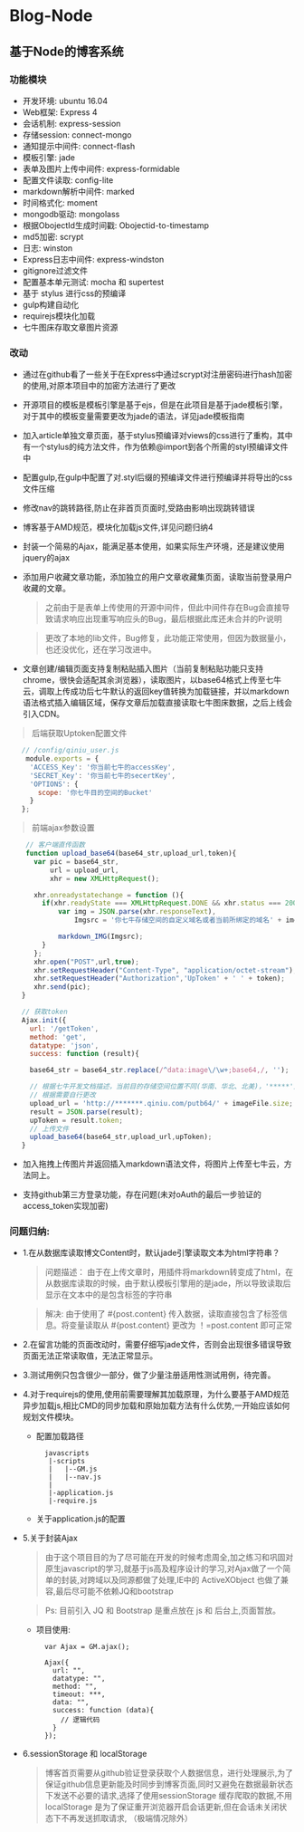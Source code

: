 # Blog-Node

## 基于Node的博客系统

###  功能模块

  * 开发环境: ubuntu 16.04
  * Web框架: Express 4
  * 会话机制: express-session
  * 存储session: connect-mongo
  * 通知提示中间件: connect-flash
  * 模板引擎: jade
  * 表单及图片上传中间件: express-formidable
  * 配置文件读取: config-lite
  * markdown解析中间件: marked
  * 时间格式化: moment
  * mongodb驱动: mongolass
  * 根据ObojectId生成时间戳: Obojectid-to-timestamp
  * md5加密: scrypt
  * 日志: winston
  * Express日志中间件: express-windston
  * gitignore过滤文件
  * 配置基本单元测试: mocha 和 supertest
  * 基于 stylus 进行css的预编译
  * gulp构建自动化
  * requirejs模块化加载
  * 七牛图床存取文章图片资源

### 改动
  * 通过在github看了一些关于在Express中通过scrypt对注册密码进行hash加密的使用,对原本项目中的加密方法进行了更改

  * 开源项目的模板是模板引擎是基于ejs，但是在此项目是基于jade模板引擎，对于其中的模板变量需要更改为jade的语法，详见jade模板指南

  * 加入article单独文章页面，基于stylus预编译对views的css进行了重构，其中有一个stylus的纯方法文件，作为依赖@import到各个所需的styl预编译文件中

  * 配置gulp,在gulp中配置了对.styl后缀的预编译文件进行预编译并将导出的css文件压缩

  * 修改nav的跳转路径,防止在非首页页面时,受路由影响出现跳转错误

  * 博客基于AMD规范，模块化加载js文件,详见问题归纳4

  * 封装一个简易的Ajax，能满足基本使用，如果实际生产环境，还是建议使用jquery的ajax

  * 添加用户收藏文章功能，添加独立的用户文章收藏集页面，读取当前登录用户收藏的文章。
    > 之前由于是表单上传使用的开源中间件，但此中间件存在Bug会直接导致请求响应出现重写响应头的Bug，最后根据此库还未合并的Pr说明

    > 更改了本地的lib文件，Bug修复，此功能正常使用，但因为数据量小，也还没优化，还在学习改进中。

  * 文章创建/编辑页面支持复制粘贴插入图片（当前复制粘贴功能只支持chrome，很快会适配其余浏览器），读取图片，以base64格式上传至七牛云，调取上传成功后七牛默认的返回key值转换为加载链接，并以markdown语法格式插入编辑区域，保存文章后加载直接读取七牛图床数据，之后上线会引入CDN。
  > 后端获取Uptoken配置文件

   ```js
      // /config/qiniu_user.js
       module.exports = {
        'ACCESS_Key': '你当前七牛的accessKey',
        'SECRET_Key': '你当前七牛的secertKey',
        'OPTIONS': {
          scope: '你七牛目的空间的Bucket'
        }
      };
   ```
  > 前端ajax参数设置

  ```js
      // 客户端直传函数
      function upload_base64(base64_str,upload_url,token){
        var pic = base64_str,
            url = upload_url,
            xhr = new XMLHttpRequest();

        xhr.onreadystatechange = function (){
          if(xhr.readyState === XMLHttpRequest.DONE && xhr.status === 200){
              var img = JSON.parse(xhr.responseText),
                  Imgsrc = '你七牛存储空间的自定义域名或者当前所绑定的域名' + img.key;

              markdown_IMG(Imgsrc);
          }
        };
        xhr.open("POST",url,true);
        xhr.setRequestHeader("Content-Type", "application/octet-stream");
        xhr.setRequestHeader("Authorization",'UpToken' + ' ' + token);
        xhr.send(pic);
     }

     // 获取token
     Ajax.init({
       url: '/getToken',
       method: 'get',
       datatype: 'json',
       success: function (result){

       base64_str = base64_str.replace(/^data:image\/\w+;base64,/, '');

       // 根据七牛开发文档描述，当前目的存储空间位置不同(华南、华北、北美)，'*****'对应值不同
       // 根据需要自行更改
       upload_url = 'http://*******.qiniu.com/putb64/' + imageFile.size;
       result = JSON.parse(result);
       upToken = result.token;
       // 上传文件
       upload_base64(base64_str,upload_url,upToken);
     }
  ```
* 加入拖拽上传图片并返回插入markdown语法文件，将图片上传至七牛云，方法同上。

* 支持github第三方登录功能，存在问题(未对oAuth的最后一步验证的access_token实现加密)

### 问题归纳:
  * 1.在从数据库读取博文Content时，默认jade引擎读取文本为html字符串？
    > 问题描述： 由于在上传文章时，用插件将markdown转变成了html，在从数据库读取的时候，由于默认模板引擎用的是jade，所以导致读取后显示在文本中的是包含标签的字符串

    > 解决: 由于使用了 #{post.content} 传入数据，读取直接包含了标签信息。将变量读取从
    > #{post.content} 更改为 ！=post.content 即可正常

  * 2.在留言功能的页面改动时，需要仔细写jade文件，否则会出现很多错误导致页面无法正常读取值，无法正常显示。

  * 3.测试用例只包含很少一部分，做了少量注册适用性测试用例，待完善。

  * 4.对于requirejs的使用,使用前需要理解其加载原理，为什么要基于AMD规范异步加载js,相比CMD的同步加载和原始加载方法有什么优势,一开始应该如何规划文件模块。
    * 配置加载路径
       ```
         javascripts
          |-scripts
          |   |--GM.js
          |   |--nav.js
          |
          |-application.js
          |-require.js
       ```
    * 关于application.js的配置

  * 5.关于封装Ajax
    > 由于这个项目目的为了尽可能在开发的时候考虑周全,加之练习和巩固对原生javascript的学习,就基于js高及程序设计的学习,对Ajax做了一个简单的封装,对跨域以及同源都做了处理,IE中的 ActiveXObject 也做了兼容,最后尽可能不依赖JQ和bootstrap

    >Ps: 目前引入 JQ 和 Bootstrap 是重点放在 js 和 后台上,页面暂放。

    * 项目使用:
      ```
        var Ajax = GM.ajax();

        Ajax({
          url: "",
          datatype: "",
          method: "",
          timeout: ***,
          data: "",
          success: function (data){
            // 逻辑代码
          }
        });
      ```

  * 6.sessionStorage 和 localStorage
    > 博客首页需要从github验证登录获取个人数据信息，进行处理展示,为了保证github信息更新能及时同步到博客页面,同时又避免在数据最新状态下发送不必要的请求,选择了使用sessionStorage 缓存爬取的数据,不用localStorage 是为了保证重开浏览器开启会话更新,但在会话未关闭状态下不再发送抓取请求,
    （极端情况除外）
